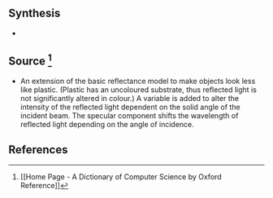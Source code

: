 ## Synthesis
- 
## Source [^1]
- An extension of the basic reflectance model to make objects look less like plastic. (Plastic has an uncoloured substrate, thus reflected light is not significantly altered in colour.) A variable is added to alter the intensity of the reflected light dependent on the solid angle of the incident beam. The specular component shifts the wavelength of reflected light depending on the angle of incidence.
## References

[^1]: [[Home Page - A Dictionary of Computer Science by Oxford Reference]]